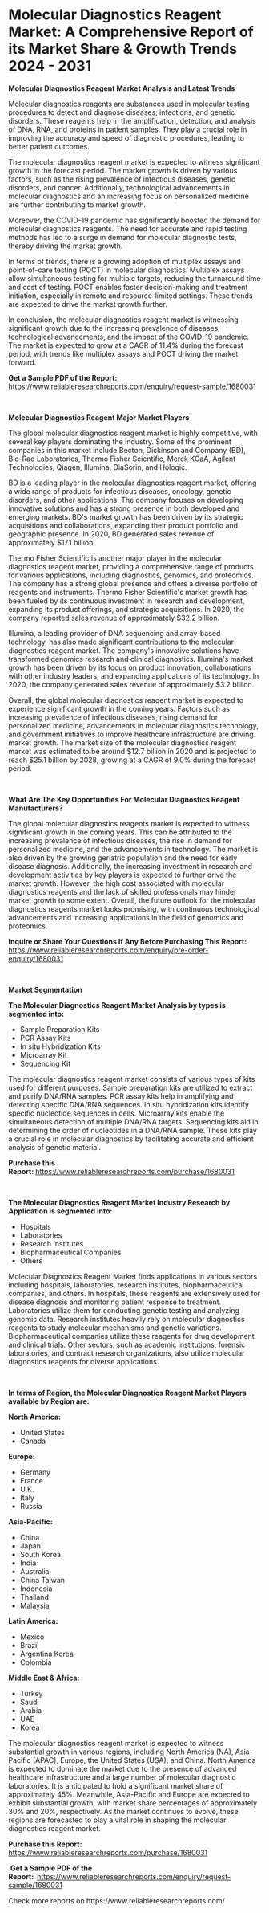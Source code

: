 <p><h1>Molecular Diagnostics Reagent Market: A Comprehensive Report of its Market Share & Growth Trends 2024 - 2031</h1></p><p><strong>Molecular Diagnostics Reagent Market Analysis and Latest Trends</strong></p>
<p><p>Molecular diagnostics reagents are substances used in molecular testing procedures to detect and diagnose diseases, infections, and genetic disorders. These reagents help in the amplification, detection, and analysis of DNA, RNA, and proteins in patient samples. They play a crucial role in improving the accuracy and speed of diagnostic procedures, leading to better patient outcomes.</p><p>The molecular diagnostics reagent market is expected to witness significant growth in the forecast period. The market growth is driven by various factors, such as the rising prevalence of infectious diseases, genetic disorders, and cancer. Additionally, technological advancements in molecular diagnostics and an increasing focus on personalized medicine are further contributing to market growth.</p><p>Moreover, the COVID-19 pandemic has significantly boosted the demand for molecular diagnostics reagents. The need for accurate and rapid testing methods has led to a surge in demand for molecular diagnostic tests, thereby driving the market growth.</p><p>In terms of trends, there is a growing adoption of multiplex assays and point-of-care testing (POCT) in molecular diagnostics. Multiplex assays allow simultaneous testing for multiple targets, reducing the turnaround time and cost of testing. POCT enables faster decision-making and treatment initiation, especially in remote and resource-limited settings. These trends are expected to drive the market growth further.</p><p>In conclusion, the molecular diagnostics reagent market is witnessing significant growth due to the increasing prevalence of diseases, technological advancements, and the impact of the COVID-19 pandemic. The market is expected to grow at a CAGR of 11.4% during the forecast period, with trends like multiplex assays and POCT driving the market forward.</p></p>
<p><strong>Get a Sample PDF of the Report:&nbsp;</strong> <a href="https://www.reliableresearchreports.com/enquiry/request-sample/1680031">https://www.reliableresearchreports.com/enquiry/request-sample/1680031</a></p>
<p>&nbsp;</p>
<p><strong>Molecular Diagnostics Reagent Major Market Players</strong></p>
<p><p>The global molecular diagnostics reagent market is highly competitive, with several key players dominating the industry. Some of the prominent companies in this market include Becton, Dickinson and Company (BD), Bio-Rad Laboratories, Thermo Fisher Scientific, Merck KGaA, Agilent Technologies, Qiagen, Illumina, DiaSorin, and Hologic.</p><p>BD is a leading player in the molecular diagnostics reagent market, offering a wide range of products for infectious diseases, oncology, genetic disorders, and other applications. The company focuses on developing innovative solutions and has a strong presence in both developed and emerging markets. BD's market growth has been driven by its strategic acquisitions and collaborations, expanding their product portfolio and geographic presence. In 2020, BD generated sales revenue of approximately $17.1 billion.</p><p>Thermo Fisher Scientific is another major player in the molecular diagnostics reagent market, providing a comprehensive range of products for various applications, including diagnostics, genomics, and proteomics. The company has a strong global presence and offers a diverse portfolio of reagents and instruments. Thermo Fisher Scientific's market growth has been fueled by its continuous investment in research and development, expanding its product offerings, and strategic acquisitions. In 2020, the company reported sales revenue of approximately $32.2 billion.</p><p>Illumina, a leading provider of DNA sequencing and array-based technology, has also made significant contributions to the molecular diagnostics reagent market. The company's innovative solutions have transformed genomics research and clinical diagnostics. Illumina's market growth has been driven by its focus on product innovation, collaborations with other industry leaders, and expanding applications of its technology. In 2020, the company generated sales revenue of approximately $3.2 billion.</p><p>Overall, the global molecular diagnostics reagent market is expected to experience significant growth in the coming years. Factors such as increasing prevalence of infectious diseases, rising demand for personalized medicine, advancements in molecular diagnostics technology, and government initiatives to improve healthcare infrastructure are driving market growth. The market size of the molecular diagnostics reagent market was estimated to be around $12.7 billion in 2020 and is projected to reach $25.1 billion by 2028, growing at a CAGR of 9.0% during the forecast period.</p></p>
<p>&nbsp;</p>
<p><strong>What Are The Key Opportunities For Molecular Diagnostics Reagent Manufacturers?</strong></p>
<p><p>The global molecular diagnostics reagents market is expected to witness significant growth in the coming years. This can be attributed to the increasing prevalence of infectious diseases, the rise in demand for personalized medicine, and the advancements in technology. The market is also driven by the growing geriatric population and the need for early disease diagnosis. Additionally, the increasing investment in research and development activities by key players is expected to further drive the market growth. However, the high cost associated with molecular diagnostics reagents and the lack of skilled professionals may hinder market growth to some extent. Overall, the future outlook for the molecular diagnostics reagents market looks promising, with continuous technological advancements and increasing applications in the field of genomics and proteomics.</p></p>
<p><strong>Inquire or Share Your Questions If Any Before Purchasing This Report:</strong> <a href="https://www.reliableresearchreports.com/enquiry/pre-order-enquiry/1680031">https://www.reliableresearchreports.com/enquiry/pre-order-enquiry/1680031</a></p>
<p>&nbsp;</p>
<p><strong>Market Segmentation</strong></p>
<p><strong>The Molecular Diagnostics Reagent Market Analysis by types is segmented into:</strong></p>
<p><ul><li>Sample Preparation Kits</li><li>PCR Assay Kits</li><li>In situ Hybridization Kits</li><li>Microarray Kit</li><li>Sequencing Kit</li></ul></p>
<p><p>The molecular diagnostics reagent market consists of various types of kits used for different purposes. Sample preparation kits are utilized to extract and purify DNA/RNA samples. PCR assay kits help in amplifying and detecting specific DNA/RNA sequences. In situ hybridization kits identify specific nucleotide sequences in cells. Microarray kits enable the simultaneous detection of multiple DNA/RNA targets. Sequencing kits aid in determining the order of nucleotides in a DNA/RNA sample. These kits play a crucial role in molecular diagnostics by facilitating accurate and efficient analysis of genetic material.</p></p>
<p><strong>Purchase this Report:&nbsp;</strong><a href="https://www.reliableresearchreports.com/purchase/1680031">https://www.reliableresearchreports.com/purchase/1680031</a></p>
<p>&nbsp;</p>
<p><strong>The Molecular Diagnostics Reagent Market Industry Research by Application is segmented into:</strong></p>
<p><ul><li>Hospitals</li><li>Laboratories</li><li>Research Institutes</li><li>Biopharmaceutical Companies</li><li>Others</li></ul></p>
<p><p>Molecular Diagnostics Reagent Market finds applications in various sectors including hospitals, laboratories, research institutes, biopharmaceutical companies, and others. In hospitals, these reagents are extensively used for disease diagnosis and monitoring patient response to treatment. Laboratories utilize them for conducting genetic testing and analyzing genomic data. Research institutes heavily rely on molecular diagnostics reagents to study molecular mechanisms and genetic variations. Biopharmaceutical companies utilize these reagents for drug development and clinical trials. Other sectors, such as academic institutions, forensic laboratories, and contract research organizations, also utilize molecular diagnostics reagents for diverse applications.</p></p>
<p>&nbsp;</p>
<p><strong>In terms of Region, the Molecular Diagnostics Reagent Market Players available by Region are:</strong></p>
<p>
    <p> <strong> North America: </strong>
        <ul>
            <li>United States</li>
            <li>Canada</li>
        </ul>
        </p> 
    <p> <strong> Europe: </strong>
        <ul>
            <li>Germany</li>
            <li>France</li>
            <li>U.K.</li>
            <li>Italy</li>
            <li>Russia</li>
        </ul>
        </p> 
    <p> <strong> Asia-Pacific: </strong>
        <ul>
            <li>China</li>
            <li>Japan</li>
            <li>South Korea</li>
            <li>India</li>
            <li>Australia</li>
            <li>China Taiwan</li>
            <li>Indonesia</li>
            <li>Thailand</li>
            <li>Malaysia</li>
        </ul>
        </p> 
    <p> <strong> Latin America: </strong>
        <ul>
            <li>Mexico</li>
            <li>Brazil</li>
            <li>Argentina Korea</li>
            <li>Colombia</li>
        </ul>
        </p> 
    <p> <strong> Middle East & Africa: </strong>
        <ul>
            <li>Turkey</li>
            <li>Saudi</li>
            <li>Arabia</li>
            <li>UAE</li>
            <li>Korea</li>
        </ul>
    </p>
    </p>
<p><p>The molecular diagnostics reagent market is expected to witness substantial growth in various regions, including North America (NA), Asia-Pacific (APAC), Europe, the United States (USA), and China. North America is expected to dominate the market due to the presence of advanced healthcare infrastructure and a large number of molecular diagnostic laboratories. It is anticipated to hold a significant market share of approximately 45%. Meanwhile, Asia-Pacific and Europe are expected to exhibit substantial growth, with market share percentages of approximately 30% and 20%, respectively. As the market continues to evolve, these regions are forecasted to play a vital role in shaping the molecular diagnostics reagent market.</p></p>
<p><strong>Purchase this Report: </strong><a href="https://www.reliableresearchreports.com/purchase/1680031">https://www.reliableresearchreports.com/purchase/1680031</a></p>
<p>&nbsp;<strong>Get a Sample PDF of the Report:&nbsp;&nbsp;</strong><a href="https://www.reliableresearchreports.com/enquiry/request-sample/1680031">https://www.reliableresearchreports.com/enquiry/request-sample/1680031</a></p>
<p><strong></strong></p>
<p>Check more reports on https://www.reliableresearchreports.com/</p>